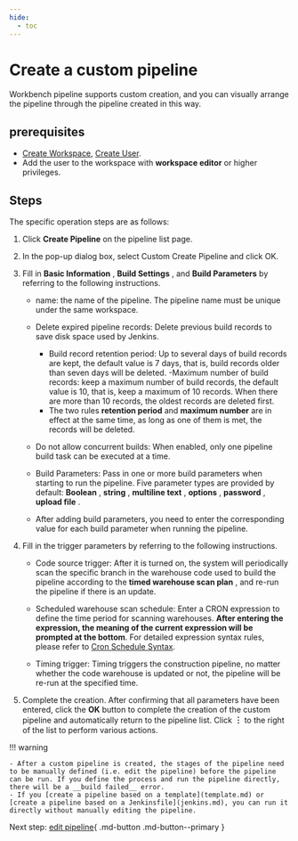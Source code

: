 ```yaml
---
hide:
  - toc
---
```


# Create a custom pipeline

Workbench pipeline supports custom creation, and you can visually arrange the pipeline through the pipeline created in this way.

## prerequisites

- [Create Workspace](../../../../ghippo/user-guide/workspace/workspace.md), [Create User](../../../../ghippo/user-guide/access-control/user.md).
- Add the user to the workspace with __workspace editor__ or higher privileges.

## Steps

The specific operation steps are as follows:

1. Click __Create Pipeline__ on the pipeline list page.

    <!--![]()screenshots-->

2. In the pop-up dialog box, select Custom Create Pipeline and click OK.

    <!--![]()screenshots-->

3. Fill in __Basic Information__ , __Build Settings__ , and __Build Parameters__ by referring to the following instructions.

    - name: the name of the pipeline. The pipeline name must be unique under the same workspace.
    - Delete expired pipeline records: Delete previous build records to save disk space used by Jenkins.

        - Build record retention period: Up to several days of build records are kept, the default value is 7 days, that is, build records older than seven days will be deleted.
        -Maximum number of build records: keep a maximum number of build records, the default value is 10, that is, keep a maximum of 10 records. When there are more than 10 records, the oldest records are deleted first.
        - The two rules __retention period__ and __maximum number__ are in effect at the same time, as long as one of them is met, the records will be deleted.

    - Do not allow concurrent builds: When enabled, only one pipeline build task can be executed at a time.
    - Build Parameters: Pass in one or more build parameters when starting to run the pipeline. Five parameter types are provided by default: __Boolean__ , __string__ , __multiline text__ , __options__ , __password__ , __upload file__ .
    - After adding build parameters, you need to enter the corresponding value for each build parameter when running the pipeline.

        <!--![]()screenshots-->

4. Fill in the trigger parameters by referring to the following instructions.

    - Code source trigger: After it is turned on, the system will periodically scan the specific branch in the warehouse code used to build the pipeline according to the __timed warehouse scan plan__ , and re-run the pipeline if there is an update.
    - Scheduled warehouse scan schedule: Enter a CRON expression to define the time period for scanning warehouses. **After entering the expression, the meaning of the current expression will be prompted at the bottom**. For detailed expression syntax rules, please refer to [Cron Schedule Syntax](https://kubernetes.io/docs/concepts/workloads/controllers/cron-jobs/#cron-schedule-syntax).
    - Timing trigger: Timing triggers the construction pipeline, no matter whether the code warehouse is updated or not, the pipeline will be re-run at the specified time.

        <!--![]()screenshots-->

5. Complete the creation. After confirming that all parameters have been entered, click the __OK__ button to complete the creation of the custom pipeline and automatically return to the pipeline list. Click __︙__ to the right of the list to perform various actions.

    <!--![]()screenshots-->

!!! warning

    - After a custom pipeline is created, the stages of the pipeline need to be manually defined (i.e. edit the pipeline) before the pipeline can be run. If you define the process and run the pipeline directly, there will be a __build failed__ error.
    - If you [create a pipeline based on a template](template.md) or [create a pipeline based on a Jenkinsfile](jenkins.md), you can run it directly without manually editing the pipeline.

Next step: [edit pipeline](../edit.md){ .md-button .md-button--primary }